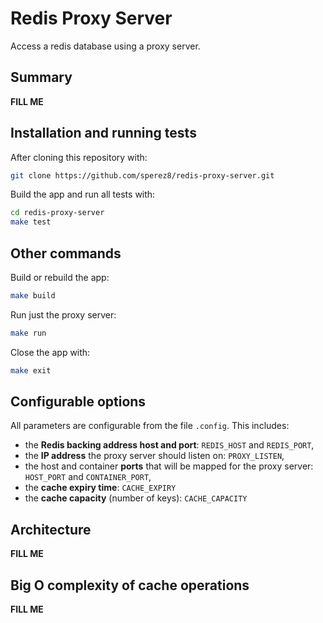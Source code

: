 # Redis Proxy Server

Access a redis database using a proxy server.

## Summary

**FILL ME**

## Installation and running tests

After cloning this repository with:

```bash
git clone https://github.com/sperez8/redis-proxy-server.git
```

Build the app and run all tests with:
```bash
cd redis-proxy-server
make test
```

## Other commands

Build or rebuild the app:
```bash
make build
```

Run just the proxy server:
```bash
make run
```

Close the app with:
```bash
make exit
```

## Configurable options

All parameters are configurable from the file `.config`. This includes:
- the **Redis backing address host and port**: `REDIS_HOST` and `REDIS_PORT`,
- the **IP address**  the proxy server should listen on: `PROXY_LISTEN`,
- the host and container **ports** that will be mapped for the proxy server: `HOST_PORT` and `CONTAINER_PORT`,
- the **cache expiry time**: `CACHE_EXPIRY`
- the **cache capacity** (number of keys): `CACHE_CAPACITY`

## Architecture

**FILL ME**

## Big O complexity of cache operations

**FILL ME**